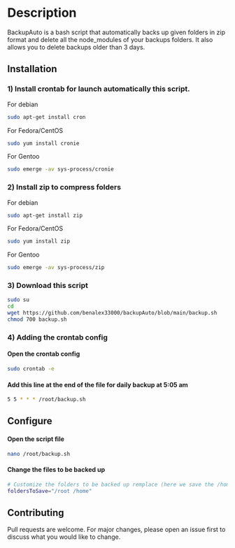 # Description

BackupAuto is a bash script that automatically backs up given folders in zip format and delete all the node_modules of your backups folders.
It also allows you to delete backups older than 3 days.

## Installation

### 1) Install crontab for launch automatically this script.

For debian
```bash
sudo apt-get install cron
```
For Fedora/CentOS
```bash
sudo yum install cronie
```
For Gentoo
```bash
sudo emerge -av sys-process/cronie
```

### 2) Install zip to compress folders

For debian
```bash
sudo apt-get install zip
```
For Fedora/CentOS
```bash
sudo yum install zip
```
For Gentoo
```bash
sudo emerge -av sys-process/zip
```

### 3) Download this script
```bash
sudo su
cd
wget https://github.com/benalex33000/backupAuto/blob/main/backup.sh
chmod 700 backup.sh
```
### 4) Adding the crontab config
#### Open the crontab config
```bash
sudo crontab -e
```
#### Add this line at the end of the file for daily backup at 5:05 am
```bash
5 5 * * * /root/backup.sh
```

## Configure
#### Open the script file 
```bash
nano /root/backup.sh
```
#### Change the files to be backed up
```bash
# Customize the folders to be backed up remplace (here we save the /home and /root folders)
foldersToSave="/root /home"
```

## Contributing
Pull requests are welcome. For major changes, please open an issue first to discuss what you would like to change.
